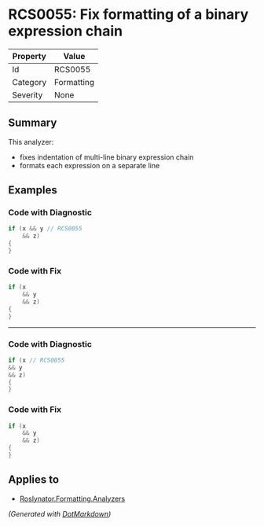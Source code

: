 # RCS0055: Fix formatting of a binary expression chain

| Property | Value      |
| -------- | ---------- |
| Id       | RCS0055    |
| Category | Formatting |
| Severity | None       |

## Summary

This analyzer:
 * fixes indentation of multi-line binary expression chain
 * formats each expression on a separate line
 

## Examples

### Code with Diagnostic

```csharp
if (x && y // RCS0055
    && z)
{
}
```

### Code with Fix

```csharp
if (x
    && y
    && z)
{
}
```

- - -

### Code with Diagnostic

```csharp
if (x // RCS0055
&& y
&& z)
{
}
```

### Code with Fix

```csharp
if (x
    && y
    && z)
{
}
```

## Applies to

* [Roslynator.Formatting.Analyzers](https://www.nuget.org/packages/Roslynator.Formatting.Analyzers)


*\(Generated with [DotMarkdown](http://github.com/JosefPihrt/DotMarkdown)\)*
